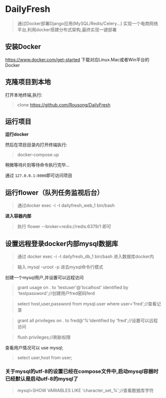 # DailyFresh
>通过Docker部署Django应用(MySQL/Redis/Celery...)
>实现一个电商网络平台,利用docker搭建分布式架构,最终实现一键部署

## 安装Docker
https://www.docker.com/get-started
下载对应Linux.Mac或者Win平台的Docker

## 克隆项目到本地

打开本地终端,执行:
>clone https://github.com/Rousong/DailyFresh

## 运行项目
**运行docker**

然后在项目目录内打开终端执行:
>docker-compose up

稍微等待片刻等待命令执行完毕...

通过 `127.0.0.1:8000`即可访问项目 

## 运行flower（队列任务监视后台）
>通过docker exec -i -t dailyfresh_web_1 bin/bash

**进入容器内部**
>执行 flower --broker=redis://redis:6379/1 即可


## 设置远程登录docker内部mysql数据库
>通过 docker exec -i -t dailyfresh_db_1 bin/bash
进入数据库docker内

>输入 mysql -uroot -p 进去mysql命令行模式

创建一个mysql用户,并设置可以远程访问
>grant usage on *.* to 'testuser'@'localhost' identified by 'testpassword';//创建用户fred密码ferd

>select host,user,password from mysql.user where user='fred';//查看记录  

>grant all privileges on *.* to fred@'%'identified by 'fred';//设置可以远程访问

>flush privileges;//刷新权限

查看用户情况可以 use mysql;
>select user,host from user;

### 关于mysql的utf-8的设置已经在compose文件中,启动mysql容器时已经默认是启动utf-8的mysql了
> mysql>SHOW VARIABLES LIKE 'character_set_%';//查看数据库字符
